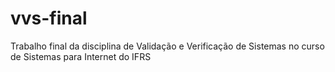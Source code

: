 # vvs-final
Trabalho final da disciplina de Validação e Verificação de Sistemas no curso de Sistemas para Internet do IFRS
